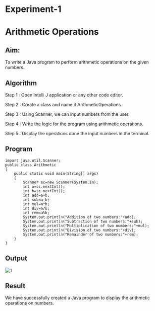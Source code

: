 # Experiment-1

# Arithmetic Operations

## Aim:
  To write a Java program to perform arithmetic operations on the given numbers.
  
## Algorithm

Step 1 : Open Intelli J application or any other code editor.

Step 2 : Create a class and name it ArithmeticOperations.

Step 3 : Using Scanner, we can input numbers from the user.

Step 4 : Write the logic for the program using arithmetic operations.

Step 5 : Display the operations done the input numbers in the terminal.

## Program

```
import java.util.Scanner;
public class Arithmetic
{
    public static void main(String[] args)
    {
        Scanner sc=new Scanner(System.in);
        int a=sc.nextInt();
        int b=sc.nextInt();
        int add=a+b;
        int sub=a-b;
        int mul=a*b;
        int div=a/b;
        int rem=a%b;
        System.out.println("Addition of two numbers:"+add);
        System.out.println("Subtraction of two numbers:"+sub);
        System.out.println("Multiplication of two numbers:"+mul);
        System.out.println("Division of two numbers:"+div);
        System.out.println("Remainder of two numbers:"+rem);
    }
}
```


## Output
![1](https://github.com/SaiDarshan2003/Experiment-1/assets/94692595/3dc66244-a8d4-4516-a4e1-942516b7b8ca)

## Result 
  We have successfully created a Java program to display the arithmetic operations on numbers.
